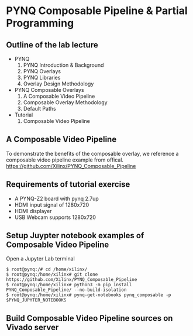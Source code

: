 # PYNQ Composable Pipeline & Partial Programming

## Outline of the lab lecture
* PYNQ
  1. PYNQ Introduction & Background
  2. PYNQ Overlays 
  3. PYNQ Libraries
  4. Overlay Design Methodology
* PYNQ Composable Overlays
  1. A Composable Video Pipeline
  2. Composable Overlay Methodology
  3. Default Paths
* Tutorial
  1. Composable Video Pipeline 

## A Composable Video Pipeline
To demonstrate the benefits of the composable overlay, we reference a composable video pipeline example from offical.
https://github.com/Xilinx/PYNQ_Composable_Pipeline

## Requirements of tutorial exercise
* A PYNQ-Z2 board with pynq 2.7up
* HDMI input signal of 1280x720
* HDMI displayer
* USB Webcam supports 1280x720

## Setup Juypter notebook examples of Composable Video Pipeline
Open a Jupyter Lab terminal

    $ root@pynq:/# cd /home/xilinx/
    $ root@pynq:/home/xilinx# git clone https://github.com/Xilinx/PYNQ_Composable_Pipeline
    $ root@pynq:/home/xilinx# python3 -m pip install PYNQ_Composable_Pipeline/ --no-build-isolation
    $ root@pynq:/home/xilinx# pynq-get-notebooks pynq_composable -p $PYNQ_JUPYTER_NOTEBOOKS

## Build Composable Video Pipeline sources on Vivado server


